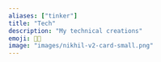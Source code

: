 ```yaml
---
aliases: ["tinker"]
title: "Tech"
description: "My technical creations"
emoji: 📍🤖
image: "images/nikhil-v2-card-small.png"
---
```


